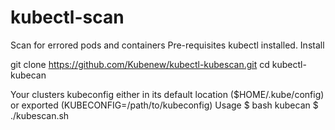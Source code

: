 # kubectl-scan
Scan for errored pods  and containers
Pre-requisites
kubectl installed.
Install 

git clone https://github.com/Kubenew/kubectl-kubescan.git
cd kubectl-kubecan

Your clusters kubeconfig either in its default location ($HOME/.kube/config) or exported (KUBECONFIG=/path/to/kubeconfig)
Usage
$ bash kubecan $ ./kubescan.sh
